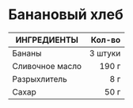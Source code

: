 # Банановый хлеб

|ИНГРЕДИЕНТЫ | Кол-во |
|------|---------:|
| Бананы | 3 штуки|
|Сливочное масло | 190 г|
|Разрыхлитель | 8 г |
|Сахар   | 50 г|

